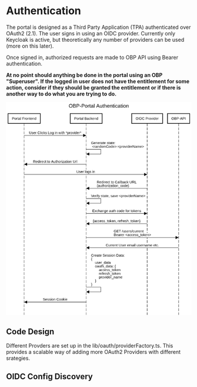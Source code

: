 # Authentication

The portal is designed as a Third Party Application (TPA) authenticated over OAuth2 (2.1). The user signs in using an OIDC provider. Currently only Keycloak is active, but theoretically any number of providers can be used (more on this later).

Once signed in, authorized requests are made to OBP API using Bearer authentication.

**At no point should anything be done in the portal using an OBP "Superuser". If the logged in user does not have the entitlement for some action, consider if they should be granted the entitlement or if there is another way to do what you are trying to do.**

![An overview of the authentication architecture](./images/auth_diagram.png)

## Code Design
Different Provders are set up in the lib/oauth/providerFactory.ts. This provides a scalable way of adding more OAuth2 Providers with different srategies. 

## OIDC Config Discovery
